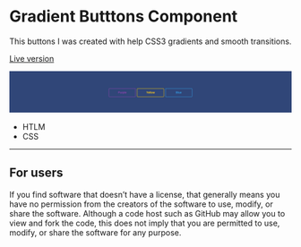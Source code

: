 # Gradient Butttons Component

This buttons I was created with help CSS3 gradients and smooth transitions.

[Live version](https://goldyga.github.io/website-Gradient-Buttons_COMPONENT/)

![alt text](https://github.com/Goldyga/website-Gradient-Buttons_COMPONENT/blob/master/gradientbtns.png?raw=true)

* HTLM
* CSS
---
## For users
If you find software that doesn’t have a license, that generally means you have no permission from the creators of the software to use, modify, or share the software. Although a code host such as GitHub may allow you to view and fork the code, this does not imply that you are permitted to use, modify, or share the software for any purpose.
